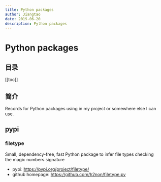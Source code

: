 ```yaml
---
title: Python packages
author: Jiangtao
date: 2019-06-20
description: Python packages
---
```


<!--# 简介
Python packages-->

# Python packages

## 目录

[[toc]]

## 简介

Records for Python packages using in my project or somewhere else I can use.

## pypi

### filetype

Small, dependency-free, fast Python package to infer file types checking the magic numbers signature

- pypi: https://pypi.org/project/filetype/
- github homepage: https://github.com/h2non/filetype.py
